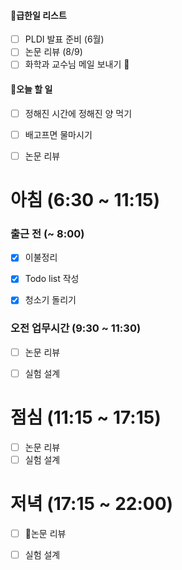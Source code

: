 
#### 급한일 리스트 

- [ ] PLDI 발표 준비 (6월)
- [ ] 논문 리뷰 (8/9)
- [ ] 화학과 교수님 메일 보내기

#### 오늘 할 일

- [ ] 정해진 시간에 정해진 양 먹기
- [ ] 배고프면 물마시기
- [ ] 논문 리뷰


# 아침 (6:30 ~ 11:15)

### 출근 전 (~ 8:00) 
- [x] 이불정리 
- [x] Todo list 작성 
- [x] 청소기 돌리기


### 오전 업무시간 (9:30 ~ 11:30) 

- [ ] 논문 리뷰
- [ ] 실험 설계


# 점심 (11:15 ~ 17:15)

- [ ] 논문 리뷰
- [ ] 실험 설계

# 저녁 (17:15 ~ 22:00)

- [ ] 논문 리뷰
- [ ] 실험 설계



